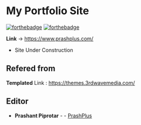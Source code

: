# My Portfolio Site
 
[![forthebadge](https://forthebadge.com/images/badges/powered-by-electricity.svg)](https://forthebadge.com)
[![forthebadge](https://forthebadge.com/images/badges/check-it-out.svg)](https://forthebadge.com)


**Link** -> https://www.prashplus.com/

* Site Under Construction

## Refered from

**Templated**
Link : https://themes.3rdwavemedia.com/


## Editor

* **Prashant Piprotar** - - [PrashPlus](https://github.com/prashplus)
